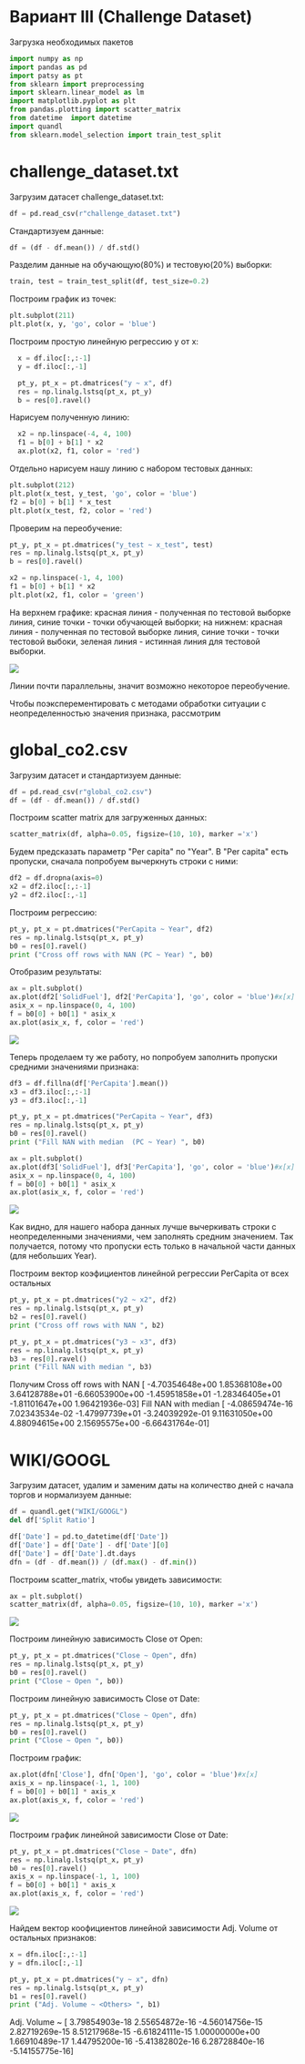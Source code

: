 Вариант III (Challenge Dataset)
==
Загрузка необходимых пакетов
```python
import numpy as np
import pandas as pd
import patsy as pt
from sklearn import preprocessing
import sklearn.linear_model as lm
import matplotlib.pyplot as plt
from pandas.plotting import scatter_matrix
from datetime  import datetime
import quandl
from sklearn.model_selection import train_test_split
```
challenge_dataset.txt
==
Загрузим датасет challenge_dataset.txt:
```python
df = pd.read_csv(r"challenge_dataset.txt")
```
Стандартизуем данные:
```python
df = (df - df.mean()) / df.std()
```
Разделим данные на обучающую(80%) и тестовую(20%) выборки:
```python
train, test = train_test_split(df, test_size=0.2)
```
Построим график из точек:
```python
plt.subplot(211)
plt.plot(x, y, 'go', color = 'blue')
```
Построим простую линейную регрессию y от x:
```python
  x = df.iloc[:,:-1]
  y = df.iloc[:,-1]

  pt_y, pt_x = pt.dmatrices("y ~ x", df)
  res = np.linalg.lstsq(pt_x, pt_y)
  b = res[0].ravel()
```
Нарисуем полученную линию:
```python
  x2 = np.linspace(-4, 4, 100)
  f1 = b[0] + b[1] * x2 
  ax.plot(x2, f1, color = 'red')
```
Отдельно нарисуем нашу линию с набором тестовых данных:
```python
plt.subplot(212)
plt.plot(x_test, y_test, 'go', color = 'blue')
f2 = b[0] + b[1] * x_test
plt.plot(x_test, f2, color = 'red')
```
Проверим на переобучение:
```python
pt_y, pt_x = pt.dmatrices("y_test ~ x_test", test)
res = np.linalg.lstsq(pt_x, pt_y)
b = res[0].ravel()

x2 = np.linspace(-1, 4, 100)
f1 = b[0] + b[1] * x2 
plt.plot(x2, f1, color = 'green')
```
На верхнем графике: красная линия - полученная по тестовой выборке линия, синие точки - точки обучающей выборки; на нижнем: красная линия - полученная по тестовой выборке линия, синие точки - точки тестовой выбоки, зеленая линия - истинная линия для тестовой выборки.

![](pngs/ai11two.png)

Линии почти параллельны, значит возможно некоторое переобучение.

Чтобы поэксперементировать с методами обработки ситуации с неопределенностью значения признака, рассмотрим

global_co2.csv
==
Загрузим датасет и стандартизуем данные:
```python
df = pd.read_csv(r"global_co2.csv")
df = (df - df.mean()) / df.std()
```
Построим scatter matrix для загруженных данных:
```python
scatter_matrix(df, alpha=0.05, figsize=(10, 10), marker ='x')
```

Будем предсказать параметр "Per capita" по "Year". В "Per capita" есть пропуски, сначала  попробуем вычеркнуть строки с ними:
```python
df2 = df.dropna(axis=0)
x2 = df2.iloc[:,:-1]
y2 = df2.iloc[:,-1]
```
Построим регрессию:
```python
pt_y, pt_x = pt.dmatrices("PerCapita ~ Year", df2)
res = np.linalg.lstsq(pt_x, pt_y)
b0 = res[0].ravel()
print ("Cross off rows with NAN (PC ~ Year) ", b0)
```
Отобразим результаты:
```python
ax = plt.subplot()
ax.plot(df2['SolidFuel'], df2['PerCapita'], 'go', color = 'blue')#x[x]
asix_x = np.linspace(0, 4, 100)
f = b0[0] + b0[1] * asix_x 
ax.plot(asix_x, f, color = 'red')
```
![](pngs/ai12year2.png)

Теперь проделаем ту же работу, но попробуем заполнить пропуски средними значениями признака:
```python
df3 = df.fillna(df['PerCapita'].mean())
x3 = df3.iloc[:,:-1]
y3 = df3.iloc[:,-1]

pt_y, pt_x = pt.dmatrices("PerCapita ~ Year", df3)
res = np.linalg.lstsq(pt_x, pt_y)
b0 = res[0].ravel()
print ("Fill NAN with median  (PC ~ Year) ", b0)

ax = plt.subplot()
ax.plot(df3['SolidFuel'], df3['PerCapita'], 'go', color = 'blue')#x[x]
asix_x = np.linspace(0, 4, 100)
f = b0[0] + b0[1] * asix_x 
ax.plot(asix_x, f, color = 'red')
```
![](pngs/ai12year3.png)

Как видно, для нашего набора данных лучше вычеркивать строки с неопределенными значениями, чем заполнять средним значением. Так получается, потому что пропуски есть только в начальной части данных (для небольших Year).

Построим вектор коэфициентов линейной регрессии PerCapita от всех остальных 
```python
pt_y, pt_x = pt.dmatrices("y2 ~ x2", df2)
res = np.linalg.lstsq(pt_x, pt_y)
b2 = res[0].ravel()
print ("Cross off rows with NAN ", b2)

pt_y, pt_x = pt.dmatrices("y3 ~ x3", df3)
res = np.linalg.lstsq(pt_x, pt_y)
b3 = res[0].ravel()
print ("Fill NAN with median ", b3)
```
Получим
Cross off rows with NAN  [ -4.70354648e+00   1.85368108e+00   3.64128788e+01  -6.66053900e+00
  -1.45951858e+01  -1.28346405e+01  -1.81101647e+00   1.96421936e-03]
Fill NAN with median  [ -4.08659474e-16   7.02343534e-02  -1.47997739e+01  -3.24039292e-01
   9.11631050e+00   4.88094615e+00   2.15695575e+00  -6.66431764e-01]

WIKI/GOOGL
==
Загрузим датасет, удалим  и заменим даты на количество дней с начала торгов и нормализуем данные:

```python
df = quandl.get("WIKI/GOOGL")
del df['Split Ratio']

df['Date'] = pd.to_datetime(df['Date'])
df['Date'] = df['Date'] - df['Date'][0]
df['Date'] = df['Date'].dt.days
dfn = (df - df.mean()) / (df.max() - df.min())
```

Построим scatter_matrix, чтобы увидеть зависимости:
```python
ax = plt.subplot()
scatter_matrix(df, alpha=0.05, figsize=(10, 10), marker ='x')
```
![](pngs/ai13scatterMatrix.png)

Построим линейную зависимость Close от Open:
```python
pt_y, pt_x = pt.dmatrices("Close ~ Open", dfn)
res = np.linalg.lstsq(pt_x, pt_y)
b0 = res[0].ravel()
print ("Close ~ Open ", b0))
```
Построим линейную зависимость Close от Date:
```python
pt_y, pt_x = pt.dmatrices("Close ~ Open", dfn)
res = np.linalg.lstsq(pt_x, pt_y)
b0 = res[0].ravel()
print ("Close ~ Open ", b0))
```


Построим график:
```python
ax.plot(dfn['Close'], dfn['Open'], 'go', color = 'blue')#x[x]
axis_x = np.linspace(-1, 1, 100)
f = b0[0] + b0[1] * axis_x 
ax.plot(axis_x, f, color = 'red')
```
![](pngs/ai3closeOpen.png)

Построим график линейной зависимости Close от Date:
```python
pt_y, pt_x = pt.dmatrices("Close ~ Date", dfn)
res = np.linalg.lstsq(pt_x, pt_y)
b0 = res[0].ravel()
axis_x = np.linspace(-1, 1, 100)
f = b0[0] + b0[1] * axis_x
ax.plot(axis_x, f, color = 'red')
```
![](pngs/ai13closeDate.png)

Найдем вектор коофициентов линейной зависимости Adj. Volume от остальных признаков:
```python
x = dfn.iloc[:,:-1]
y = dfn.iloc[:,-1]

pt_y, pt_x = pt.dmatrices("y ~ x", dfn)
res = np.linalg.lstsq(pt_x, pt_y)
b1 = res[0].ravel()
print ("Adj. Volume ~ <Others> ", b1)
```
Adj. Volume ~ <Others>  [  3.79854903e-18   2.55654872e-16  -4.56014756e-15   2.82719269e-15
   8.51217968e-15  -6.61824111e-15   1.00000000e+00   1.66910489e-17
   1.44795200e-16  -5.41382802e-16   6.28728840e-16  -5.14155775e-16]


